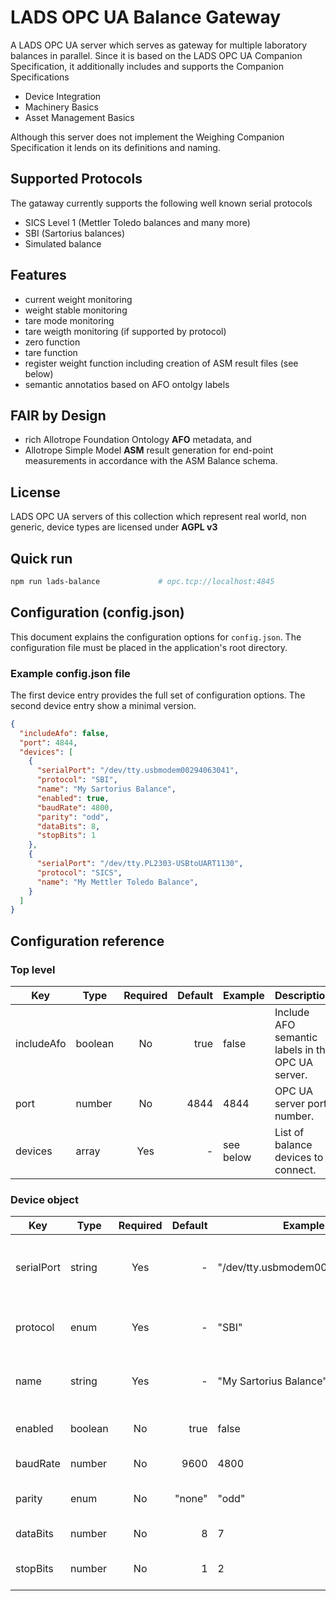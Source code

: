 # LADS OPC UA Balance Gateway
A LADS OPC UA server which serves as gateway for multiple laboratory balances in parallel.
Since it is based on the LADS OPC UA Companion Specification, it additionally includes and supports the Companion Specifications 
* Device Integration
* Machinery Basics
* Asset Management Basics

Although this server does not implement the Weighing Companion Specification it lends on its definitions and naming.

## Supported Protocols
The gataway currently supports the following well known serial protocols
* SICS Level 1 (Mettler Toledo balances and many more)
* SBI (Sartorius balances)
* Simulated balance

## Features
* current weight monitoring
* weight stable monitoring
* tare mode monitoring
* tare weigth monitoring (if supported by protocol)
* zero function
* tare function
* register weight function including creation of ASM result files (see below)
* semantic annotatios based on AFO ontolgy labels

## FAIR by Design
* rich Allotrope Foundation Ontology **AFO** metadata, and
* Allotrope Simple Model **ASM** result generation for end-point measurements in accordance with the ASM Balance schema.

## License
LADS OPC UA servers of this collection which represent real world, non generic, device types are licensed under **AGPL v3**

## Quick run
```bash
npm run lads-balance             # opc.tcp://localhost:4845
```
## Configuration (config.json)
This document explains the configuration options for `config.json`.
The configuration file must be placed in the application's root directory.

### Example config.json file
The first device entry provides the full set of configuration options.
The second device entry show a minimal version.

```json
{
  "includeAfo": false,
  "port": 4844,
  "devices": [
    {
      "serialPort": "/dev/tty.usbmodem00294063041",
      "protocol": "SBI",
      "name": "My Sartorius Balance",
      "enabled": true,
      "baudRate": 4800,
      "parity": "odd",
      "dataBits": 8,
      "stopBits": 1
    },
    {
      "serialPort": "/dev/tty.PL2303-USBtoUART1130",
      "protocol": "SICS",
      "name": "My Mettler Toledo Balance",
    }
  ]
}
```

## Configuration reference

### Top level
| Key        | Type    | Required | Default | Example   | Description                                       |
| ---------- | ------- | :------: | ------: | --------- | ------------------------------------------------- |
| includeAfo | boolean |    No    |    true | false     | Include AFO semantic labels in the OPC UA server. |
| port       | number  |    No    |    4844 | 4844      | OPC UA server port number.                        |
| devices    | array   |    Yes   |       - | see below | List of balance devices to connect.               |

### Device object
| Key        | Type    | Required | Default | Example                        | Description                                                    |
| ---------- | ------- | :------: | ------: | ------------------------------ | -------------------------------------------------------------- |
| serialPort | string  |    Yes   |       - | "/dev/tty.usbmodem00294063041" | Serial port path (mandatory for real, non-simulated balances). |
| protocol   | enum    |    Yes   |       - | "SBI"                          | Communication protocol: SBI, SICS, or Simulated.               |
| name       | string  |    Yes   |       - | "My Sartorius Balance"         | Nickname for the device; must be unique within the list.       |
| enabled    | boolean |    No    |    true | false                          | Connect to this device at startup.                             |
| baudRate   | number  |    No    |    9600 | 4800                           | Serial port baud rate.                                         |
| parity     | enum    |    No    |  "none" | "odd"                          | Serial port parity: none, even, or odd.                        |
| dataBits   | number  |    No    |       8 | 7                              | Number of data bits: 7 or 8.                                   |
| stopBits   | number  |    No    |       1 | 2                              | Number of stop bits: 1, 1.5, or 2.                             |
